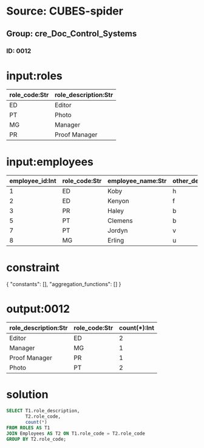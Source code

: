 # Source: CUBES-spider
## Group: cre_Doc_Control_Systems
### ID: 0012

# input:roles

| role_code:Str | role_description:Str |
|---|---|
| ED | Editor |
| PT | Photo |
| MG | Manager |
| PR | Proof Manager |

# input:employees

| employee_id:Int | role_code:Str | employee_name:Str | other_details:Str |
|---|---|---|---|
| 1 | ED | Koby | h |
| 2 | ED | Kenyon | f |
| 3 | PR | Haley | b |
| 5 | PT | Clemens | b |
| 7 | PT | Jordyn | v |
| 8 | MG | Erling | u |

# constraint

{
  "constants": [],
  "aggregation_functions": []
}

# output:0012

| role_description:Str | role_code:Str | count(*):Int |
|---|---|---|
| Editor | ED | 2 |
| Manager | MG | 1 |
| Proof Manager | PR | 1 |
| Photo | PT | 2 |

# solution

```sql
SELECT T1.role_description,
       T2.role_code,
       count(*)
FROM ROLES AS T1
JOIN Employees AS T2 ON T1.role_code = T2.role_code
GROUP BY T2.role_code;
```
